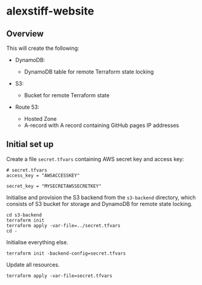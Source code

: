 # alexstiff-website

## Overview

This will create the following:

- DynamoDB:

  - DynamoDB table for remote Terraform state locking

- S3:

  - Bucket for remote Terraform state

- Route 53:

  - Hosted Zone
  - A-record with A record containing GitHub pages IP addresses

## Initial set up

Create a file `secret.tfvars` containing AWS secret key and access key:

```
# secret.tfvars
access_key = "AWSACCESSKEY"

secret_key = "MYSECRETAWSSECRETKEY"
```

Initialise and provision the S3 backend from the `s3-backend` directory, which consists of S3 bucket for storage and DynamoDB for remote state locking.

```
cd s3-backend
terraform init
terraform apply -var-file=../secret.tfvars
cd -
```

Initialise everything else.

```
terraform init -backend-config=secret.tfvars
```

Update all resources.

```
terraform apply -var-file=secret.tfvars
```
